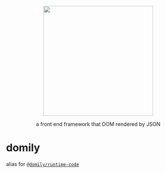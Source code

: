 <p align="center">
<img src="https://raw.githubusercontent.com/w-xuefeng/domily/refs/heads/main/assets/logo.webp" width="300">
</p>


<p align="center">
a front end framework that DOM rendered by JSON
</p>

# domily

alias for [`@domily/runtime-code`](https://github.com/w-xuefeng/domily/tree/main/packages/runtime-core)
